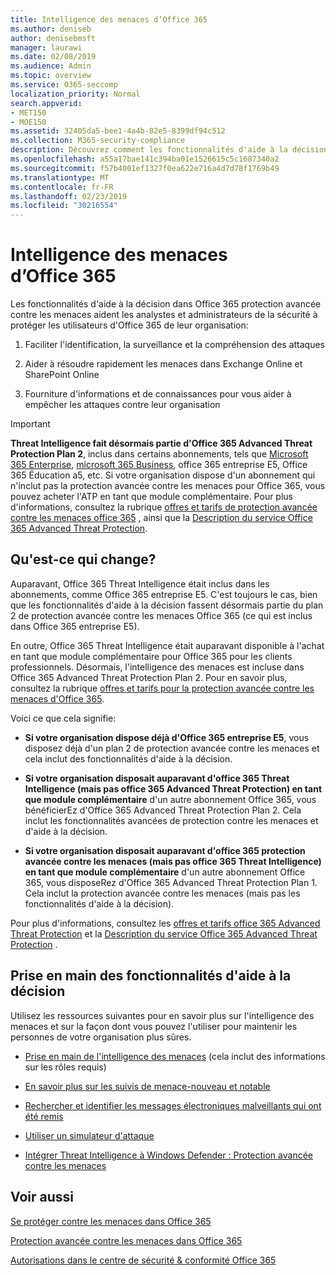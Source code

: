 ```yaml
---
title: Intelligence des menaces d’Office 365
ms.author: deniseb
author: denisebmsft
manager: laurawi
ms.date: 02/08/2019
ms.audience: Admin
ms.topic: overview
ms.service: O365-seccomp
localization_priority: Normal
search.appverid:
- MET150
- MOE150
ms.assetid: 32405da5-bee1-4a4b-82e5-8399df94c512
ms.collection: M365-security-compliance
description: Découvrez comment les fonctionnalités d'aide à la décision dans la protection avancée contre les menaces peuvent vous aider à rechercher des menaces contre votre organisation, à répondre aux programmes malveillants, au hameçonnage et à d'autres attaques détectées par Office 365 pour votre part, et à rechercher des indicateurs de menace.
ms.openlocfilehash: a55a17bae141c394ba01e1526615c5c1687340a2
ms.sourcegitcommit: f57b4001ef1327f0ea622e716a4d7d78f1769b49
ms.translationtype: MT
ms.contentlocale: fr-FR
ms.lasthandoff: 02/23/2019
ms.locfileid: "30216554"
---
```

# <a name="office-365-threat-intelligence"></a>Intelligence des menaces d’Office 365

Les fonctionnalités d'aide à la décision dans Office 365 protection avancée contre les menaces aident les analystes et administrateurs de la sécurité à protéger les utilisateurs d'Office 365 de leur organisation:
  
1. Faciliter l'identification, la surveillance et la compréhension des attaques
    
2. Aider à résoudre rapidement les menaces dans Exchange Online et SharePoint Online
    
3. Fourniture d'informations et de connaissances pour vous aider à empêcher les attaques contre leur organisation
    
> [!IMPORTANT]
> **Threat Intelligence fait désormais partie d'Office 365 Advanced Threat Protection Plan 2**, inclus dans certains abonnements, tels que [Microsoft 365 Enterprise](https://www.microsoft.com/microsoft-365/enterprise/home), [microsoft 365 Business](https://www.microsoft.com/microsoft-365/business), office 365 entreprise E5, Office 365 Éducation a5, etc. Si votre organisation dispose d'un abonnement qui n'inclut pas la protection avancée contre les menaces pour Office 365, vous pouvez acheter l'ATP en tant que module complémentaire. Pour plus d'informations, consultez la rubrique [offres et tarifs de protection avancée contre les menaces office 365](https://products.office.com/exchange/advance-threat-protection) , ainsi que la [Description du service Office 365 Advanced Threat Protection](https://docs.microsoft.com/en-us/office365/servicedescriptions/office-365-advanced-threat-protection-service-description#whats-new-in-office-365-advanced-threat-protection-atp). 
  
## <a name="whats-changing"></a>Qu'est-ce qui change?

Auparavant, Office 365 Threat Intelligence était inclus dans les abonnements, comme Office 365 entreprise E5. C'est toujours le cas, bien que les fonctionnalités d'aide à la décision fassent désormais partie du plan 2 de protection avancée contre les menaces Office 365 (ce qui est inclus dans Office 365 entreprise E5). 

En outre, Office 365 Threat Intelligence était auparavant disponible à l'achat en tant que module complémentaire pour Office 365 pour les clients professionnels. Désormais, l'intelligence des menaces est incluse dans Office 365 Advanced Threat Protection Plan 2. Pour en savoir plus, consultez la rubrique [offres et tarifs pour la protection avancée contre les menaces d'Office 365](https://products.office.com/exchange/advance-threat-protection).

Voici ce que cela signifie:

- **Si votre organisation dispose déjà d'Office 365 entreprise E5**, vous disposez déjà d'un plan 2 de protection avancée contre les menaces et cela inclut des fonctionnalités d'aide à la décision.

- **Si votre organisation disposait auparavant d'office 365 Threat Intelligence (mais pas office 365 Advanced Threat Protection) en tant que module complémentaire** d'un autre abonnement Office 365, vous bénéficierEz d'Office 365 Advanced Threat Protection Plan 2. Cela inclut les fonctionnalités avancées de protection contre les menaces et d'aide à la décision. 

- **Si votre organisation disposait auparavant d'office 365 protection avancée contre les menaces (mais pas office 365 Threat Intelligence) en tant que module complémentaire** d'un autre abonnement Office 365, vous disposeRez d'Office 365 Advanced Threat Protection Plan 1. Cela inclut la protection avancée contre les menaces (mais pas les fonctionnalités d'aide à la décision).

Pour plus d'informations, consultez les [offres et tarifs office 365 Advanced Threat Protection](https://products.office.com/exchange/advance-threat-protection) et la [Description du service Office 365 Advanced Threat Protection](https://docs.microsoft.com/en-us/office365/servicedescriptions/office-365-advanced-threat-protection-service-description#whats-new-in-office-365-advanced-threat-protection-atp) .

## <a name="get-started-with-threat-intelligence-capabilities"></a>Prise en main des fonctionnalités d'aide à la décision

Utilisez les ressources suivantes pour en savoir plus sur l'intelligence des menaces et sur la façon dont vous pouvez l'utiliser pour maintenir les personnes de votre organisation plus sûres.
  
- [Prise en main de l'intelligence des menaces](get-started-with-ti.md) (cela inclut des informations sur les rôles requis) 
    
- [En savoir plus sur les suivis de menace-nouveau et notable](threat-trackers.md)
    
- [Rechercher et identifier les messages électroniques malveillants qui ont été remis](investigate-malicious-email-that-was-delivered.md)
    
- [Utiliser un simulateur d'attaque](attack-simulator.md)
    
- [Intégrer Threat Intelligence à Windows Defender : Protection avancée contre les menaces](integrate-office-365-ti-with-wdatp.md)
    
## <a name="related-topics"></a>Voir aussi

[Se protéger contre les menaces dans Office 365](protect-against-threats.md)
  
[Protection avancée contre les menaces dans Office 365](office-365-atp.md)
  
[Autorisations dans le centre de sécurité &amp; conformité Office 365](permissions-in-the-security-and-compliance-center.md)
  

